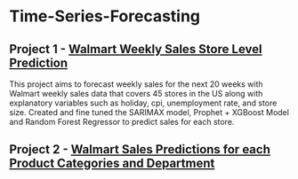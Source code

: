 # Time-Series-Forecasting

## Project 1 - [Walmart Weekly Sales Store Level Prediction](https://github.com/yyklee/Walmart-Store-Forecasting)
This project aims to forecast weekly sales for the next 20 weeks with Walmart weekly sales data that covers 45 stores in the US along with explanatory variables such as holiday, cpi, unemployment rate, and store size. Created and fine tuned the SARIMAX model, Prophet + XGBoost Model and Random Forest Regressor to predict sales for each store.

## Project 2 - [Walmart Sales Predictions for each Product Categories and Department](https://github.com/yyklee/R-for-behavioral-experimentations)
